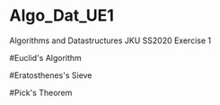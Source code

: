# Algo_Dat_UE1
Algorithms and Datastructures JKU SS2020 Exercise 1


#Euclid's Algorithm

#Eratosthenes's Sieve

#Pick's Theorem
